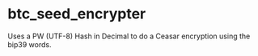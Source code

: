 # btc_seed_encrypter
Uses a PW (UTF-8) Hash in Decimal to do a Ceasar encryption using the bip39 words.

